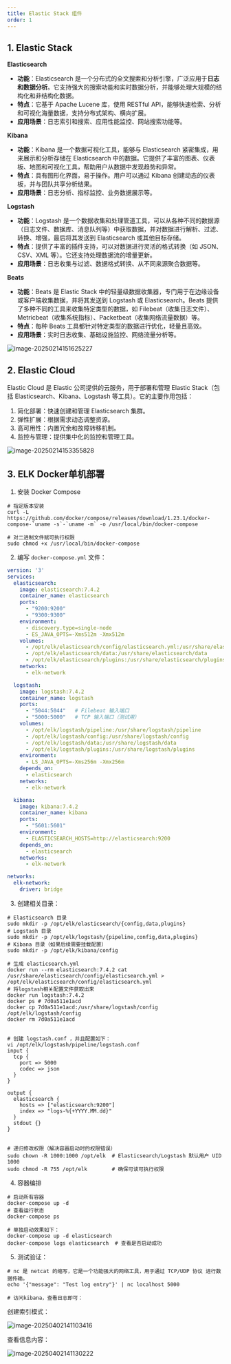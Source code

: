 ```yaml
---
title: Elastic Stack 组件
order: 1
---
```


## 1. Elastic Stack 

**Elasticsearch**

- **功能**：Elasticsearch 是一个分布式的全文搜索和分析引擎，广泛应用于**日志和数据分析**。它支持强大的搜索功能和实时数据分析，并能够处理大规模的结构化和非结构化数据。
- **特点**：它基于 Apache Lucene 库，使用 RESTful API，能够快速检索、分析和可视化海量数据，支持分布式架构、横向扩展。
- **应用场景**：日志索引和搜索、应用性能监控、网站搜索功能等。

**Kibana**

- **功能**：Kibana 是一个数据可视化工具，能够与 Elasticsearch 紧密集成，用来展示和分析存储在 Elasticsearch 中的数据。它提供了丰富的图表、仪表板、地图和可视化工具，帮助用户从数据中发现趋势和异常。
- **特点**：具有图形化界面，易于操作。用户可以通过 Kibana 创建动态的仪表板，并与团队共享分析结果。
- **应用场景**：日志分析、指标监控、业务数据展示等。

**Logstash**

- **功能**：Logstash 是一个数据收集和处理管道工具，可以从各种不同的数据源（日志文件、数据库、消息队列等）中获取数据，并对数据进行解析、过滤、转换、增强，最后将其发送到 Elasticsearch 或其他目标存储。
- **特点**：提供了丰富的插件支持，可以对数据进行灵活的格式转换（如 JSON、CSV、XML 等）。它还支持处理数据流的增量更新。
- **应用场景**：日志收集与过滤、数据格式转换、从不同来源聚合数据等。

**Beats**

- **功能**：Beats 是 Elastic Stack 中的轻量级数据收集器，专门用于在边缘设备或客户端收集数据，并将其发送到 Logstash 或 Elasticsearch。Beats 提供了多种不同的工具来收集特定类型的数据，如 Filebeat（收集日志文件）、Metricbeat（收集系统指标）、Packetbeat（收集网络流量数据）等。
- **特点**：每种 Beats 工具都针对特定类型的数据进行优化，轻量且高效。
- **应用场景**：实时日志收集、基础设施监控、网络流量分析等。

![image-20250214151625227](https://raw.githubusercontent.com/xupengboo/xupengboo-picture/main/img/image-20250214151625227.png)

## 2. Elastic Cloud

Elastic Cloud 是 Elastic 公司提供的云服务，用于部署和管理 Elastic Stack（包括 Elasticsearch、Kibana、Logstash 等工具）。它的主要作用包括：

1. 简化部署：快速创建和管理 Elasticsearch 集群。
2. 弹性扩展：根据需求动态调整资源。
3. 高可用性：内置冗余和故障转移机制。
4. 监控与管理：提供集中化的监控和管理工具。

![image-20250214153355828](https://raw.githubusercontent.com/xupengboo/xupengboo-picture/main/img/image-20250214153355828.png)

## 3. ELK Docker单机部署

1. 安装 Docker Compose 

```shell
# 指定版本安装
curl -L https://github.com/docker/compose/releases/download/1.23.1/docker-compose-`uname -s`-`uname -m` -o /usr/local/bin/docker-compose

# 对二进制文件赋可执行权限
sudo chmod +x /usr/local/bin/docker-compose
```

2. 编写 `docker-compose.yml` 文件：

```yaml
version: '3'
services:
  elasticsearch:
    image: elasticsearch:7.4.2
    container_name: elasticsearch
    ports:
      - "9200:9200"
      - "9300:9300"
    environment:
      - discovery.type=single-node
      - ES_JAVA_OPTS=-Xms512m -Xmx512m
    volumes:
      - /opt/elk/elasticsearch/config/elasticsearch.yml:/usr/share/elasticsearch/config/elasticsearch.yml
      - /opt/elk/elasticsearch/data:/usr/share/elasticsearch/data
      - /opt/elk/elasticsearch/plugins:/usr/share/elasticsearch/plugins
    networks:
      - elk-network

  logstash:
    image: logstash:7.4.2
    container_name: logstash
    ports:
      - "5044:5044"   # Filebeat 输入端口
      - "5000:5000"   # TCP 输入端口（测试用）
    volumes:
      - /opt/elk/logstash/pipeline:/usr/share/logstash/pipeline
      - /opt/elk/logstash/config:/usr/share/logstash/config
      - /opt/elk/logstash/data:/usr/share/logstash/data
      - /opt/elk/logstash/plugins:/usr/share/logstash/plugins
    environment:
      - LS_JAVA_OPTS=-Xms256m -Xmx256m
    depends_on:
      - elasticsearch
    networks:
      - elk-network

  kibana:
    image: kibana:7.4.2
    container_name: kibana
    ports:
      - "5601:5601"
    environment:
      - ELASTICSEARCH_HOSTS=http://elasticsearch:9200
    depends_on:
      - elasticsearch
    networks:
      - elk-network

networks:
  elk-network:
    driver: bridge
```

3. 创建相关目录：

```shell
# Elasticsearch 目录
sudo mkdir -p /opt/elk/elasticsearch/{config,data,plugins}
# Logstash 目录
sudo mkdir -p /opt/elk/logstash/{pipeline,config,data,plugins}
# Kibana 目录（如果后续需要挂载配置）
sudo mkdir -p /opt/elk/kibana/config

# 生成 elasticsearch.yml
docker run --rm elasticsearch:7.4.2 cat /usr/share/elasticsearch/config/elasticsearch.yml > /opt/elk/elasticsearch/config/elasticsearch.yml
# 将logstash相关配置文件获取出来
docker run logstash:7.4.2
docker ps # 7d0a511e1acd
docker cp 7d0a511e1acd:/usr/share/logstash/config /opt/elk/logstash/config
docker rm 7d0a511e1acd


# 创建 logstash.conf ，并且配置如下：
vi /opt/elk/logstash/pipeline/logstash.conf
input {
  tcp {
    port => 5000
    codec => json
  }
}

output {
  elasticsearch {
    hosts => ["elasticsearch:9200"]
    index => "logs-%{+YYYY.MM.dd}"
  }
  stdout {}
}


# 递归修改权限（解决容器启动时的权限错误）
sudo chown -R 1000:1000 /opt/elk  # Elasticsearch/Logstash 默认用户 UID 1000
sudo chmod -R 755 /opt/elk        # 确保可读可执行权限
```

4. 容器编排

```shell
# 启动所有容器
docker-compose up -d
# 查看运行状态
docker-compose ps

# 单独启动效果如下：
docker-compose up -d elasticsearch
docker-compose logs elasticsearch  # 查看是否启动成功
```

5. 测试验证：

```shell
# nc 是 netcat 的缩写，它是一个功能强大的网络工具，用于通过 TCP/UDP 协议 进行数据传输。
echo '{"message": "Test log entry"}' | nc localhost 5000

# 访问kibana，查看日志即可：
```

创建索引模式：

![image-20250402141103416](https://raw.githubusercontent.com/xupengboo/xupengboo-picture/main/img/image-20250402141103416.png)

查看信息内容：

![image-20250402141130222](https://raw.githubusercontent.com/xupengboo/xupengboo-picture/main/img/image-20250402141130222.png)